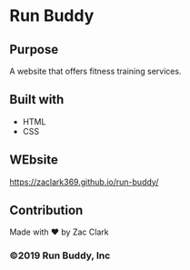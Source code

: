 # Run Buddy

## Purpose
A website that offers fitness training services.

## Built with
* HTML
* CSS

## WEbsite
https://zaclark369.github.io/run-buddy/

## Contribution
Made with ❤️ by Zac Clark

### ©️2019 Run Buddy, Inc

